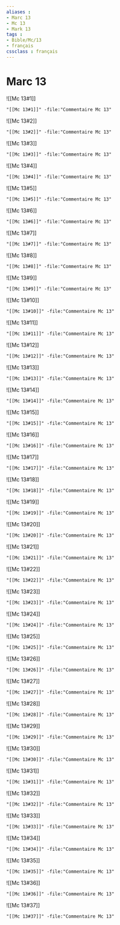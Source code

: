 ```yaml
---
aliases : 
- Marc 13
- Mc 13
- Mark 13
tags : 
- Bible/Mc/13
- français
cssclass : français
---
```


# Marc 13

![[Mc 13#1]]

```query
"[[Mc 13#1]]" -file:"Commentaire Mc 13"
```

![[Mc 13#2]]

```query
"[[Mc 13#2]]" -file:"Commentaire Mc 13"
```

![[Mc 13#3]]

```query
"[[Mc 13#3]]" -file:"Commentaire Mc 13"
```

![[Mc 13#4]]

```query
"[[Mc 13#4]]" -file:"Commentaire Mc 13"
```

![[Mc 13#5]]

```query
"[[Mc 13#5]]" -file:"Commentaire Mc 13"
```

![[Mc 13#6]]

```query
"[[Mc 13#6]]" -file:"Commentaire Mc 13"
```

![[Mc 13#7]]

```query
"[[Mc 13#7]]" -file:"Commentaire Mc 13"
```

![[Mc 13#8]]

```query
"[[Mc 13#8]]" -file:"Commentaire Mc 13"
```

![[Mc 13#9]]

```query
"[[Mc 13#9]]" -file:"Commentaire Mc 13"
```

![[Mc 13#10]]

```query
"[[Mc 13#10]]" -file:"Commentaire Mc 13"
```

![[Mc 13#11]]

```query
"[[Mc 13#11]]" -file:"Commentaire Mc 13"
```

![[Mc 13#12]]

```query
"[[Mc 13#12]]" -file:"Commentaire Mc 13"
```

![[Mc 13#13]]

```query
"[[Mc 13#13]]" -file:"Commentaire Mc 13"
```

![[Mc 13#14]]

```query
"[[Mc 13#14]]" -file:"Commentaire Mc 13"
```

![[Mc 13#15]]

```query
"[[Mc 13#15]]" -file:"Commentaire Mc 13"
```

![[Mc 13#16]]

```query
"[[Mc 13#16]]" -file:"Commentaire Mc 13"
```

![[Mc 13#17]]

```query
"[[Mc 13#17]]" -file:"Commentaire Mc 13"
```

![[Mc 13#18]]

```query
"[[Mc 13#18]]" -file:"Commentaire Mc 13"
```

![[Mc 13#19]]

```query
"[[Mc 13#19]]" -file:"Commentaire Mc 13"
```

![[Mc 13#20]]

```query
"[[Mc 13#20]]" -file:"Commentaire Mc 13"
```

![[Mc 13#21]]

```query
"[[Mc 13#21]]" -file:"Commentaire Mc 13"
```

![[Mc 13#22]]

```query
"[[Mc 13#22]]" -file:"Commentaire Mc 13"
```

![[Mc 13#23]]

```query
"[[Mc 13#23]]" -file:"Commentaire Mc 13"
```

![[Mc 13#24]]

```query
"[[Mc 13#24]]" -file:"Commentaire Mc 13"
```

![[Mc 13#25]]

```query
"[[Mc 13#25]]" -file:"Commentaire Mc 13"
```

![[Mc 13#26]]

```query
"[[Mc 13#26]]" -file:"Commentaire Mc 13"
```

![[Mc 13#27]]

```query
"[[Mc 13#27]]" -file:"Commentaire Mc 13"
```

![[Mc 13#28]]

```query
"[[Mc 13#28]]" -file:"Commentaire Mc 13"
```

![[Mc 13#29]]

```query
"[[Mc 13#29]]" -file:"Commentaire Mc 13"
```

![[Mc 13#30]]

```query
"[[Mc 13#30]]" -file:"Commentaire Mc 13"
```

![[Mc 13#31]]

```query
"[[Mc 13#31]]" -file:"Commentaire Mc 13"
```

![[Mc 13#32]]

```query
"[[Mc 13#32]]" -file:"Commentaire Mc 13"
```

![[Mc 13#33]]

```query
"[[Mc 13#33]]" -file:"Commentaire Mc 13"
```

![[Mc 13#34]]

```query
"[[Mc 13#34]]" -file:"Commentaire Mc 13"
```

![[Mc 13#35]]

```query
"[[Mc 13#35]]" -file:"Commentaire Mc 13"
```

![[Mc 13#36]]

```query
"[[Mc 13#36]]" -file:"Commentaire Mc 13"
```

![[Mc 13#37]]

```query
"[[Mc 13#37]]" -file:"Commentaire Mc 13"
```

